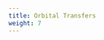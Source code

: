 ```yaml
---
title: Orbital Transfers
weight: 7
---
```


[//]: # (Hohmann, bielliptic, rocket eqn, coplanar, co-orbital, gravity assist, rendezvous)

